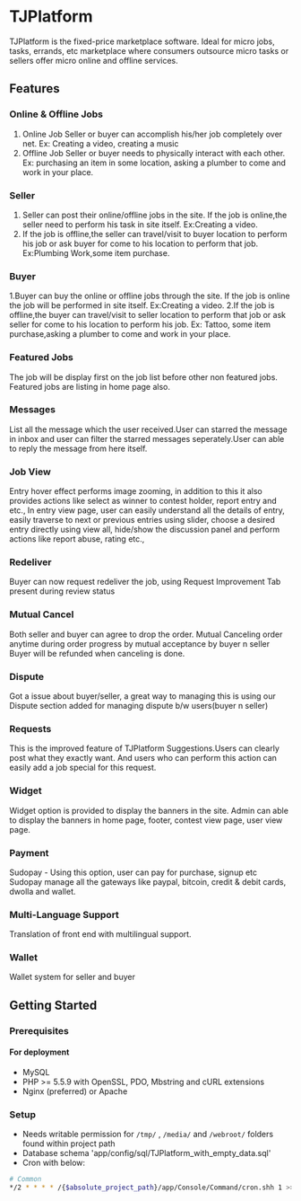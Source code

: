 # TJPlatform

TJPlatform is the fixed-price marketplace software. Ideal for micro jobs, tasks, errands, etc marketplace where consumers outsource micro tasks or sellers offer micro online and offline services.

## Features

### Online & Offline Jobs

1. Online Job
Seller or buyer can accomplish his/her job completely over net.
Ex: Creating a video, creating a music
2. Offline Job
Seller or buyer needs to physically interact with each other.
Ex: purchasing an item in some location, asking a plumber to come and work in your place.

### Seller

1. Seller can post their online/offline jobs in the site. If the job is online,the seller need to perform his task in site itself.
Ex:Creating a video.
2. If the job is offline,the seller can travel/visit to buyer location to perform his job or ask buyer for come to his location to perform that job.
Ex:Plumbing Work,some item purchase.

### Buyer

1.Buyer can buy the online or offline jobs through the site. If the job is online the job will be performed in site itself.
Ex:Creating a video.
2.If the job is offline,the buyer can travel/visit to seller location to perform that job or ask seller for come to his location to perform his job.
Ex: Tattoo, some item purchase,asking a plumber to come and work in your place.

### Featured Jobs

The job will be display first on the job list before other non featured jobs. Featured jobs are listing in home page also.

### Messages

List all the message which the user received.User can starred the message in inbox and user can filter the starred messages seperately.User can able to reply the message from here itself.

### Job View

Entry hover effect performs image zooming, in addition to this it also provides actions like select as winner to contest holder, report entry and etc., In entry view page, user can easily understand all the details of entry, easily traverse to next or previous entries using slider, choose a desired entry directly using view all, hide/show the discussion panel and perform actions like report abuse, rating etc.,

### Redeliver

Buyer can now request redeliver the job, using Request Improvement Tab present during review status

### Mutual Cancel

Both seller and buyer can agree to drop the order.
Mutual Canceling order anytime during order progress by mutual acceptance by buyer n seller
Buyer will be refunded when canceling is done.

### Dispute

Got a issue about buyer/seller, a great way to managing this is using our Dispute section added for managing dispute b/w users(buyer n seller)

### Requests

This is the improved feature of TJPlatform Suggestions.Users can clearly post what they exactly want. And users who can perform this action can easily add a job special for this request.

### Widget

Widget option is provided to display the banners in the site. Admin can able to display the banners in home page, footer, contest view page, user view page.

### Payment

Sudopay - Using this option, user can pay for purchase, signup etc
Sudopay manage all the gateways like paypal, bitcoin, credit & debit cards, dwolla and wallet.

###  Multi-Language Support

Translation of front end with multilingual support.

### Wallet

Wallet system for seller and buyer

## Getting Started

### Prerequisites

#### For deployment

* MySQL
* PHP >= 5.5.9 with OpenSSL, PDO, Mbstring and cURL extensions
* Nginx (preferred) or Apache

### Setup

* Needs writable permission for `/tmp/` , `/media/` and `/webroot/` folders found within project path
* Database schema 'app/config/sql/TJPlatform_with_empty_data.sql'
* Cron with below:
```bash
# Common
*/2 * * * * /{$absolute_project_path}/app/Console/Command/cron.shh 1 >> /{$absolute_project_path}/app/tmp/error.log 2 >> /{$absolute_project_path}/app/tmp/error.log
```
